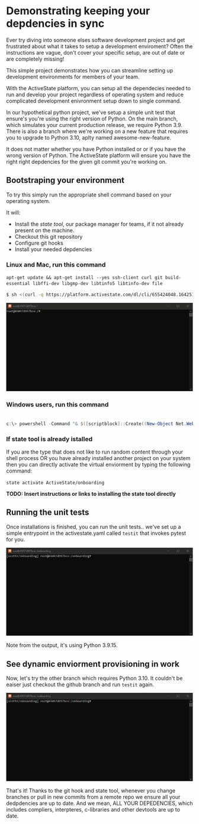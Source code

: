 # Demonstrating keeping your depdencies in sync

Ever try diving into someone elses software development project and get frustrated about what it takes to setup a development
enviroment? Often the instructions are vague, don't cover your specific setup, are out of date or  are completely missing!
   

This simple project demonstrates how you can streamline setting up development environments for members of your team.

With the ActiveState platform, you can setup all the dependecies needed to run and develop your project regardless
of operating system and reduce complicated development enivronment setup down to single command.

In our hypothetical python project, we've setup a simple unit test that ensure's you're using the right version of Python. On the
main branch, which simulates your current production release, we require Python 3.9. There is also a branch where we're working on
a new feature that requires you to upgrade to Python 3.10, aplty named awesome-new-feature.

It does not matter whether you have Python installed or or if you have the wrong version of Python. The ActiveState platform
will ensure you have the right right depdencies for the given git commit you're working on.


## Bootstraping your environment

To try this simply run the appropriate shell command based on your operating system. 

It will: 
* Install the *state tool*, our package manager for teams, if it not already present on the machine.
* Checkout this git repository
* Configure git hooks
* Install your needed depdencies


###  Linux and Mac, run this command 

```
apt-get update && apt-get install --yes ssh-client curl git build-essential libffi-dev libgmp-dev libtinfo5 libtinfo-dev file 
```


```bash
$ sh <(curl -q https://platform.activestate.com/dl/cli/655424048.1642518345_pdli01/install.sh) -c'state activate --default ActiveState/onboarding'
```


![Setting up your environment with a single command](docs/imgs/onboarding-linux.gif)

### Windows users, run this command

```powershell

c:\> powershell -Command "& $([scriptblock]::Create((New-Object Net.WebClient).DownloadString('https://platform.activestate.com/dl/cli/655424048.1642518345_pdli01/install.ps1'))) -c'state activate --default ActiveState/onboarding'"

```

### If state tool is already istalled

If you are the type that does not like to run random content through your shell process 
OR you have already installed another project on your system then you can directly activate the virtual enviorment by typing the following command:

`state activate ActiveState/onboarding`


**TODO: Insert instructions or links to installing the state tool directly**

## Running the unit tests 

Once installations is finished, you can run the unit tests.. we've set up a simple entrypoint in the activestate.yaml called  `testit` that invokes pytest for you.

![Running your unit tests](docs/imgs/testit-linux.gif)


Note from the output, it's using Python 3.9.15.

## See dynamic enviorment provisioning in work

Now, let's try the other branch which requires Python 3.10. It couldn't be eaiser
just checkout the github branch and run `testit` again.

![Running your unit tests](docs/imgs/last-part-linux.gif)

That's it! Thanks to the git hook and state tool, whenever you change branches or pull in new commits from a remote repo we ensure all your dedpdencies are up to date. And we mean, ALL YOUR DEPEDENCIES, which  includes compliers, interpteres, c-libraries and other devtools are up to date.






